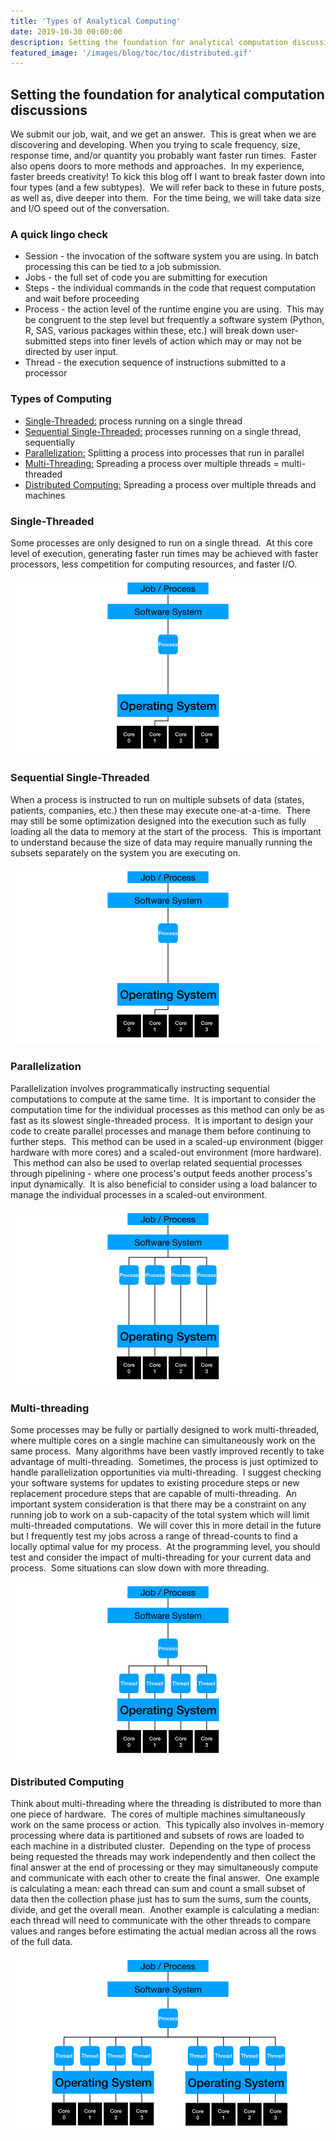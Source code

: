 ```yaml
---
title: 'Types of Analytical Computing'
date: 2019-10-30 00:00:00
description: Setting the foundation for analytical computation discussions
featured_image: '/images/blog/toc/toc/distributed.gif'
---
```


## Setting the foundation for analytical computation discussions
We submit our job, wait, and we get an answer.  This is great when we are discovering and developing. When you trying to scale frequency, size, response time, and/or quantity you probably want faster run times.  Faster also opens doors to more methods and approaches.  In my experience, faster breeds creativity!
To kick this blog off I want to break faster down into four types (and a few subtypes).  We will refer back to these in future posts, as well as, dive deeper into them.  For the time being, we will take data size and I/O speed out of the conversation.  

### A quick lingo check
* Session - the invocation of the software system you are using. In batch processing this can be tied to a job submission.
* Jobs - the full set of code you are submitting for execution 
* Steps - the individual commands in the code that request computation and wait before proceeding   
* Process - the action level of the runtime engine you are using.  This may be congruent to the step level but frequently a software system (Python, R, SAS, various packages within these, etc.) will break down user-submitted steps into finer levels of action which may or may not be directed by user input.
* Thread - the execution sequence of instructions submitted to a processor

### Types of Computing
* [Single-Threaded:](#single-threaded) process running on a single thread
* [Sequential Single-Threaded:](#sequential-single-threaded) processes running on a single thread, sequentially
* [Parallelization:](#parallelization) Splitting a process into processes that run in parallel
* [Multi-Threading:](#multi-threading) Spreading a process over multiple threads = multi-threaded
* [Distributed Computing:](#distributed-computing) Spreading a process over multiple threads and machines

### Single-Threaded
Some processes are only designed to run on a single thread.  At this core level of execution, generating faster run times may be achieved with faster processors, less competition for computing resources, and faster I/O.  

![](/images/blog/toc/toc/single.gif)

### Sequential Single-Threaded
When a process is instructed to run on multiple subsets of data (states, patients, companies, etc.) then these may execute one-at-a-time.  There may still be some optimization designed into the execution such as fully loading all the data to memory at the start of the process.  This is important to understand because the size of data may require manually running the subsets separately on the system you are executing on. 

![](/images/blog/toc/toc/sequential.gif)

### Parallelization
Parallelization involves programmatically instructing sequential computations to compute at the same time.  It is important to consider the computation time for the individual processes as this method can only be as fast as its slowest single-threaded process.  It is important to design your code to create parallel processes and manage them before continuing to further steps.  This method can be used in a scaled-up environment (bigger hardware with more cores) and a scaled-out environment (more hardware).  This method can also be used to overlap related sequential processes through pipelining - where one process's output feeds another process's input dynamically.  It is also beneficial to consider using a load balancer to manage the individual processes in a scaled-out environment. 

![](/images/blog/toc/toc/parallel.gif)

### Multi-threading
Some processes may be fully or partially designed to work multi-threaded, where multiple cores on a single machine can simultaneously work on the same process.  Many algorithms have been vastly improved recently to take advantage of multi-threading.  Sometimes, the process is just optimized to handle parallelization opportunities via multi-threading.  I suggest checking your software systems for updates to existing procedure steps or new replacement procedure steps that are capable of multi-threading.  An important system consideration is that there may be a constraint on any running job to work on a sub-capacity of the total system which will limit multi-threaded computations.  We will cover this in more detail in the future but I frequently test my jobs across a range of thread-counts to find a locally optimal value for my process.  At the programming level, you should test and consider the impact of multi-threading for your current data and process.  Some situations can slow down with more threading. 

![](/images/blog/toc/toc/multithread.gif)

### Distributed Computing
Think about multi-threading where the threading is distributed to more than one piece of hardware.  The cores of multiple machines simultaneously work on the same process or action.  This typically also involves in-memory processing where data is partitioned and subsets of rows are loaded to each machine in a distributed cluster.  Depending on the type of process being requested the threads may work independently and then collect the final answer at the end of processing or they may simultaneously compute and communicate with each other to create the final answer.  One example is calculating a mean: each thread can sum and count a small subset of data then the collection phase just has to sum the sums, sum the counts, divide, and get the overall mean.  Another example is calculating a median: each thread will need to communicate with the other threads to compare values and ranges before estimating the actual median across all the rows of the full data.  

![](/images/blog/toc/toc/distributed.gif)
